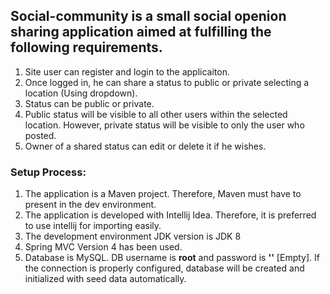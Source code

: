 ## Social-community is a small social openion sharing application aimed at fulfilling the following requirements.
1. Site user can register and login to the applicaiton.
2. Once logged in, he can share a status to public or private selecting a location (Using dropdown).
3. Status can be public or private.
4. Public status will be visible to all other users within the selected location. However, private status will be visible to only the user who posted.
5. Owner of a shared status can edit or delete it if he wishes.

### Setup Process:
1. The application is a Maven project. Therefore, Maven must have to present in the dev environment.
2. The application is developed with Intellij Idea. Therefore, it is preferred to use intellij for importing easily.
3. The development environment JDK version is JDK 8
4. Spring MVC Version 4 has been used.
5. Database is MySQL. DB username is **root** and password is **''** [Empty]. If the connection is properly configured, database will be created and initialized with seed data automatically.
